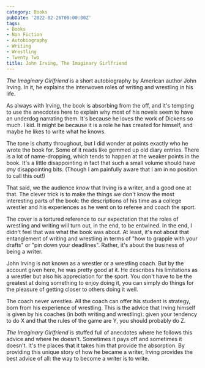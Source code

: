 ```yaml
---
category: Books
pubDate: '2022-02-26T00:00:00Z'
tags:
- Books
- Non Fiction
- Autobiography
- Writing
- Wrestling
- Twenty Two
title: John Irving, The Imaginary Girlfriend
---
```

*The Imaginary Girlfriend* is a short autobiography by American author John Irving. In it, he explains the interwoven roles of writing and wrestling in his life.

As always with Irving, the book is absorbing from the off, and it's tempting to use the anecdotes here to explain why most of his novels seem to have an underdog narrating them. It's because he loves the work of Dickens so much. I kid. It might be because it is a role he has created for himself, and maybe he likes to write what he knows. 

The tone is chatty throughout, but I did wonder at points exactly who he wrote the book for.  Some of it reads like gemmed up old diary entries. There is a lot of name-dropping, which tends to happen at the weaker points in the book. It's a little disappointing in fact that such a small volume should have *any* disappointing bits. (Though I am painfully aware that I am in no position to call this out!)

That said, we the audience *know* that Irving is a writer, and a good one at that. The clever trick is to make the things we don't know the most interesting parts of the book: the descriptions of his time as a college wrestler and his experiences as he went on to referee and coach the sport.

The cover is a tortured reference to our expectation that the roles of wrestling and writing will turn out, in the end, to be entwined. In the end, I didn't feel that was what the book was about. At least, it's not about that entanglement of writing and wrestling in terms of "how to grapple with your drafts" or "pin down your deadlines". Rather, it's about the business of being a writer.

John Irving is not known as a wrestler or a wrestling coach. But by the account given here, he was pretty good at it. He describes his limitations as a wrestler but also his appreciation for the sport. You don't have to be the greatest at doing something to enjoy doing it, you can simply do things for the pleasure of getting closer to others doing it well.

The coach never wrestles. All the coach can offer his student is strategy, born from his experience of wrestling. This is the advice that Irving himself is given by his coaches (in both writing and wrestling): given your tendency to do X and that the rules of the game are Y, you should probably do Z.

*The Imaginary Girlfriend* is stuffed full of anecdotes where he follows this advice and where he doesn't. Sometimes it pays off and sometimes it doesn't. It's the places that it takes him that provide the absorption. By providing this unique story of how he became a writer, Irving provides the best advice of all: the way to become a writer is to write.